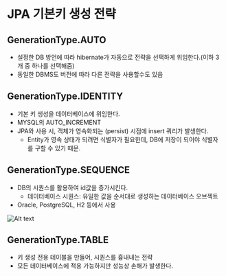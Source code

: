 # JPA 기본키 생성 전략

## GenerationType.AUTO
- 설정한 DB 방언에 따라 hibernate가 자동으로 전략을 선택하게 위임한다.(이하 3개 중 하나를 선택해줌)
- 동일한 DBMS도 버전에 따라 다른 전략을 사용할수도 있음
## GenerationType.IDENTITY
- 기본 키 생성을 데이터베이스에 위임한다.
- MYSQL의 AUTO_INCREMENT
- JPA와 사용 시, 객체가 영속화되는 (persist) 시점에 insert 쿼리가 발생한다.
    - Entity가 영속 상태가 되려면 식별자가 필요한데, DB에 저장이 되어야 식별자를 구할 수 있기 때문.
## GenerationType.SEQUENCE
- DB의 시퀀스를 활용하여 id값을 증가시킨다.
    - 데이터베이스 시퀀스: 유일한 값을 순서대로 생성하는 데이터베이스 오브젝트
- Oracle, PostgreSQL, H2 등에서 사용

![Alt text](../../../../../Desktop/%EC%BA%A1%EC%B2%98.JPG)
## GenerationType.TABLE
- 키 생성 전용 테이블을 만들어, 시퀀스를 흉내내는 전략
- 모든 데이터베이스에 적용 가능하지만 성능상 손해가 발생한다.